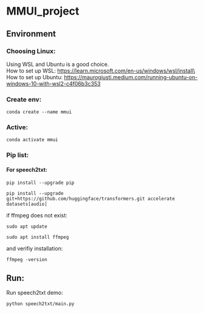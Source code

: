 # MMUI_project

## Environment

### Choosing Linux:

Using WSL and Ubuntu is a good choice.\
How to set up WSL: https://learn.microsoft.com/en-us/windows/wsl/install\
How to set up Ubuntu: https://maurogiusti.medium.com/running-ubuntu-on-windows-10-with-wsl2-c4f06b3c353

### Create env:

`conda create --name mmui`

### Active:

`conda activate mmui`

### Pip list:

#### For speech2txt:

`pip install --upgrade pip`

`pip install --upgrade git+https://github.com/huggingface/transformers.git accelerate datasets[audio]`

if ffmpeg does not exist:

`sudo apt update`

`sudo apt install ffmpeg`

and verifiy installation:

`ffmpeg -version`

## Run:

Run speech2txt demo:

`python speech2txt/main.py`